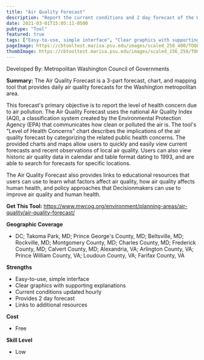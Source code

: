 ```yaml
---
title: "Air Quality Forecast"
description: "Report the current conditions and 2 day forecast of the Washington D.C. Air Quality"
date: 2021-03-01T15:05:11-0500
pubtype: "Tool"
featured: true
tags: ["Easy-to-use, simple interface", "Clear graphics with supporting explanations", "Current conditions updated hourly", "Provides 2 day forecast", "Links to additional resources"]
pageImage: https://cbtooltest.marisa.psu.edu/images/scaled_250_400/TOOLID_46.0_ScreenCapture-1.png
thumbImage: https://cbtooltest.marisa.psu.edu/images/scaled_156_250/TOOLID_46.0_ScreenCapture-1.png
---
```

Developed By: Metropolitan Washington Council of Governments

**Summary:** The Air Quality Forecast is a 3-part forecast, chart, and mapping tool that provides daily air quality forecasts for the Washington metropolitan area.

This forecast's primary objective is to report the level of health concern due to air pollution. The Air Quality Forecast uses the national Air Quality Index (AQI), a classification system created by the Environmental Protection Agency (EPA) that communicates how clean or polluted the air is. The tool's "Level of Health Concerns" chart describes the implications of the air quality forecast by categorizing the related public health concerns. The provided charts and maps allow users to quickly and easily view current forecasts and recent observations of local air quality. Users can also view historic air quality data in calendar and table format dating to 1993, and are able to search for forecasts for specific locations.

The Air Quality Forecast also provides links to educational resources that users can use to learn what factors affect air quality, how air quality affects human health, and policy approaches that Decisionmakers can use to improve air quality and human health.

__**Get This Tool:**__ https://www.mwcog.org/environment/planning-areas/air-quality/air-quality-forecast/


__**Geographic Coverage**__
- DC; Takoma Park, MD; Prince George's County, MD; Beltsville, MD; Rockville, MD; Montgomery County, MD; Charles County, MD; Frederick County, MD; Calvert County, MD; Alexandria, VA; Arlington County, VA; Prince William County, VA; Loudoun County, VA; Farifax County, VA

__**Strengths**__
-  Easy-to-use, simple interface
-   Clear graphics with supporting explanations
-   Current conditions updated hourly
-   Provides 2 day forecast
-   Links to additional resources

__**Cost**__
- Free

__**Skill Level**__
- Low
